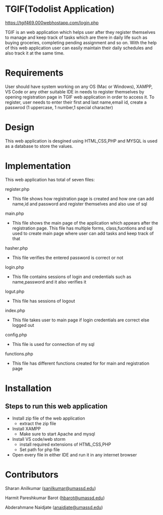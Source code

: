 # TGIF(Todolist Application)

https://tgif469.000webhostapp.com/login.php

TGIF is an web application which helps user after they register themselves to manage and keep track of tasks which are there in daily life such as buying groceries, completing pending assignment and so on. With the help of this web application user can easily maintain their daily schedules and also track it at the same time.

# Requirements

User should have system working on any OS (Mac or Windows), XAMPP, VS Code or any other suitable IDE in needs to register themselves by opening registration page in TGIF web application in order to access it. To register, user needs to enter their first and last name,email id, create a passwrod (1 uppercase, 1 number,1 special character) 

# Design

This web application is desgined using HTML,CSS,PHP and MYSQL is used as a database to store the values.

# Implementation

This web application has total of seven files:

register.php 
- This file shows how registration page is created and how one can add name,id and password and register themselves and also use of sql

main.php
- This file shows the main page of the application which appears after the registration page. This file has multiple forms, class,fucntions and sql used to create main page where user can add tasks and keep track of that

hasher.php
- This file verifies the entered password is correct or not

login.php
- This file contains sessions of login and credentials such as name,password and it also verifies it 

logut.php
- This file has sessions of logout 

index.php
- This file takes user to main page if login credentials are correct else logged out

config.php
- This file is used for connection of my sql

functions.php
- This file has different functions created for for main and registration page

# Installation
Steps to run this web application
---
- Install zip file of the web application 
    - extract the zip file
- Install XAMPP
     - Make sure to start Apache and mysql
- Install VS code/web storm
    - install required extensions of HTML,CSS,PHP
    - Set path for php file
- Open every file in either IDE and run it in any internet browser

# Contributors
Sharan Anilkumar (sanilkumar@umassd.edu)

Harmit Pareshkumar Barot (hbarot@umassd.edu)

Abderahmane Naidjate (anaidjate@umassd.edu)
